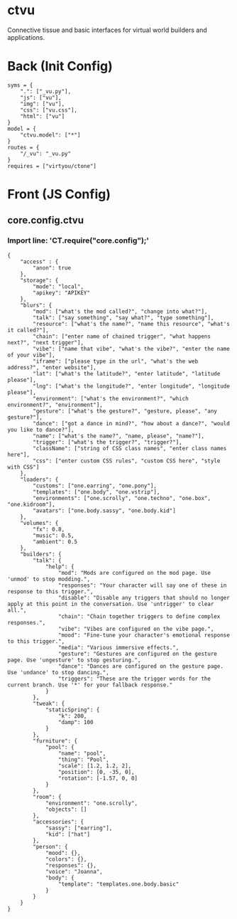 # ctvu
Connective tissue and basic interfaces for virtual world builders and applications.


# Back (Init Config)

    syms = {
    	".": ["_vu.py"],
    	"js": ["vu"],
    	"img": ["vu"],
    	"css": ["vu.css"],
    	"html": ["vu"]
    }
    model = {
    	"ctvu.model": ["*"]
    }
    routes = {
    	"/_vu": "_vu.py"
    }
    requires = ["virtyou/ctone"]

# Front (JS Config)

## core.config.ctvu
### Import line: 'CT.require("core.config");'
    {
        "access" : {
            "anon": true
        },
        "storage": {
            "mode": "local",
            "apikey": "APIKEY"
        },
        "blurs": {
            "mod": ["what's the mod called?", "change into what?"],
            "talk": ["say something", "say what?", "type something"],
            "resource": ["what's the name?", "name this resource", "what's it called?"],
            "chain": ["enter name of chained trigger", "what happens next?", "next trigger"],
            "vibe": ["name that vibe", "what's the vibe?", "enter the name of your vibe"],
            "iframe": ["please type in the url", "what's the web address?", "enter website"],
            "lat": ["what's the latitude?", "enter latitude", "latitude please"],
            "lng": ["what's the longitude?", "enter longitude", "longitude please"],
            "environment": ["what's the environment?", "which environment?", "environment"],
            "gesture": ["what's the gesture?", "gesture, please", "any gesture?"],
            "dance": ["got a dance in mind?", "how about a dance?", "would you like to dance?"],
            "name": ["what's the name?", "name, please", "name?"],
            "trigger": ["what's the trigger?", "trigger?"],
            "className": ["string of CSS class names", "enter class names here"],
            "css": ["enter custom CSS rules", "custom CSS here", "style with CSS"]
        },
        "loaders": {
            "customs": ["one.earring", "one.pony"],
            "templates": ["one.body", "one.vstrip"],
            "environments": ["one.scrolly", "one.techno", "one.box", "one.kidroom"],
            "avatars": ["one.body.sassy", "one.body.kid"]
        },
        "volumes": {
            "fx": 0.8,
            "music": 0.5,
            "ambient": 0.5
        },
        "builders": {
            "talk": {
                "help": {
                    "mod": "Mods are configured on the mod page. Use 'unmod' to stop modding.",
                    "responses": "Your character will say one of these in response to this trigger.",
                    "disable": "Disable any triggers that should no longer apply at this point in the conversation. Use 'untrigger' to clear all.",
                    "chain": "Chain together triggers to define complex responses.",
                    "vibe": "Vibes are configured on the vibe page.",
                    "mood": "Fine-tune your character's emotional response to this trigger.",
                    "media": "Various immersive effects.",
                    "gesture": "Gestures are configured on the gesture page. Use 'ungesture' to stop gesturing.",
                    "dance": "Dances are configured on the gesture page. Use 'undance' to stop dancing.",
                    "triggers": "These are the trigger words for the current branch. Use '*' for your fallback response."
                }
            },
            "tweak": {
                "staticSpring": {
                    "k": 200,
                    "damp": 100
                }
            },
            "furniture": {
                "pool": {
                    "name": "pool",
                    "thing": "Pool",
                    "scale": [1.2, 1.2, 2],
                    "position": [0, -35, 0],
                    "rotation": [-1.57, 0, 0]
                }
            },
            "room": {
                "environment": "one.scrolly",
                "objects": []
            },
            "accessories": {
                "sassy": ["earring"],
                "kid": ["hat"]
            },
            "person": {
                "mood": {},
                "colors": {},
                "responses": {},
                "voice": "Joanna",
                "body": {
                    "template": "templates.one.body.basic"
                }
            }
        }
    }